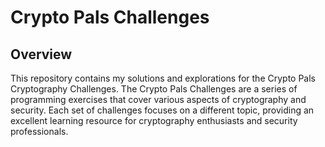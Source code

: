 # Crypto Pals Challenges

## Overview

This repository contains my solutions and explorations for the Crypto Pals Cryptography Challenges. The Crypto Pals Challenges are a series of programming exercises that cover various aspects of cryptography and security. Each set of challenges focuses on a different topic, providing an excellent learning resource for cryptography enthusiasts and security professionals.
